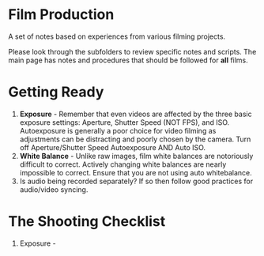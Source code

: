 # Film Production

A set of notes based on experiences from various filming projects.

Please look through the subfolders to review specific notes and scripts.  The main page has notes and procedures that should be followed for **all** films.

# Getting Ready

1) **Exposure** - Remember that even videos are affected by the three basic exposure settings: Aperture, Shutter Speed (NOT FPS), and ISO.  Autoexposure is generally a poor choice for video filming as adjustments can be distracting and poorly chosen by the camera.  Turn off Aperture/Shutter Speed Autoexposure AND Auto ISO.
2) **White Balance** - Unlike raw images, film white balances are notoriously difficult to correct.  Actively changing white balances are nearly impossible to correct.  Ensure that you are not using auto whitebalance.
3) Is audio being recorded separately?  If so then follow good practices for audio/video syncing.

# The Shooting Checklist

1) Exposure - 
